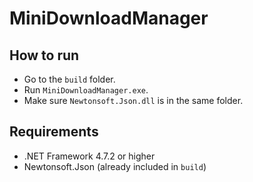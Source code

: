 # MiniDownloadManager

## How to run
- Go to the `build` folder.
- Run `MiniDownloadManager.exe`.
- Make sure `Newtonsoft.Json.dll` is in the same folder.

## Requirements
- .NET Framework 4.7.2 or higher
- Newtonsoft.Json (already included in `build`)